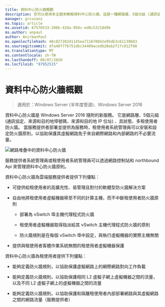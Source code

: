 ```yaml
---
title: 資料中心防火牆概觀
description: 您可以使用本主題來瞭解資料中心防火牆，這是一種網路層、5個元組 (通訊協定、來源和目的地埠號碼、來源和目的地 IP 位址) 、Windows Server 2016 中的具狀態、多租使用者防火牆。
manager: grcusanz
ms.topic: article
ms.assetid: 67576533-206b-428a-956c-ed8c53218d9b
ms.author: anpaul
author: AnirbanPaul
ms.openlocfilehash: 40c827282d1145ea711670842e95db3c61139683
ms.sourcegitcommit: dfa48f77b751dbc34409aced628eb2f17c912f08
ms.translationtype: MT
ms.contentlocale: zh-TW
ms.lasthandoff: 08/07/2020
ms.locfileid: "87952515"
---
```

# <a name="datacenter-firewall-overview"></a>資料中心防火牆概觀

>適用於：Windows Server (半年度管道)、Windows Server 2016

資料中心防火牆是 Windows Server 2016 隨附的新服務。 它是網路層、5個元組 (通訊協定、來源和目的地埠號碼、來源和目的地 IP 位址) 、具狀態、多租使用者防火牆。 當服務提供者部署並提供為服務時，租使用者系統管理員可以安裝和設定防火牆原則，以協助保護其虛擬網路免于來自網際網路和內部網路的不必要流量。

![網路堆疊中的資料中心防火牆](../../../media/Datacenter-Firewall-Overview/MultitenantFirewallOverview2.png)

服務提供者系統管理員或租使用者系統管理員可以透過網路控制站和 northbound Api 來管理資料中心防火牆原則。

資料中心防火牆為雲端服務提供者提供下列優點：

-   可提供給租使用者的高擴充性、易管理且對付的軟體型防火牆解決方案

-   自由地將租使用者虛擬機器移至不同的計算主機，而不中斷租使用者防火牆原則

    -   部署為 vSwitch 埠主機代理程式防火牆

    -   租使用者虛擬機器取得指派給其 vSwitch 主機代理程式防火牆的原則

    -   防火牆規則是在每個 vSwitch 埠中設定，與執行虛擬機器的實際主機無關

-   提供與租使用者客體作業系統無關的租使用者虛擬機器保護

資料中心防火牆為租使用者提供下列優點：

-   能夠定義防火牆規則，以協助保護虛擬網路上的網際網路對向工作負載

-   能夠定義防火牆規則，以協助保護相同 L2 虛擬子網上虛擬機器之間的流量，以及不同 L2 虛擬子網上的虛擬機器之間的流量

-   能夠定義防火牆規則，以協助保護和隔離租使用者內部部署網路與其虛擬網路之間的網路流量（服務提供者）



